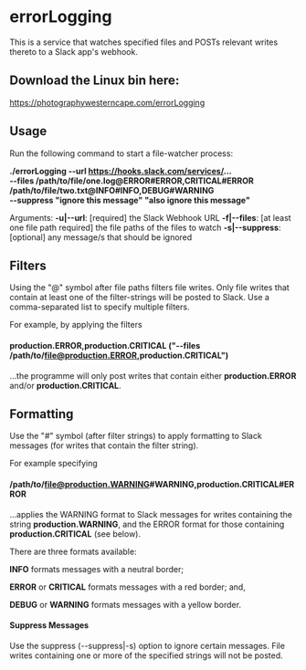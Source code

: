 # errorLogging

This is a service that watches specified files and POSTs relevant writes thereto to a Slack app's webhook.

## Download the Linux bin here:
https://photographywesterncape.com/errorLogging

## Usage
Run the following command to start a file-watcher process:

**./errorLogging --url https://hooks.slack.com/services/... \
--files /path/to/file/one.log@ERROR#ERROR,CRITICAL#ERROR /path/to/file/two.txt@INFO#INFO,DEBUG#WARNING \
--suppress "ignore this message" "also ignore this message"**

Arguments:
**-u|--url**: [required] the Slack Webhook URL
**-f|--files**: [at least one file path required] the file paths of the files to watch
**-s|--suppress**: [optional] any message/s that should be ignored

## Filters
Using the "@" symbol after file paths filters file writes. Only file writes that contain at least one of the filter-strings will be posted to Slack. Use a comma-separated list to specify multiple filters. 

For example, by applying the filters
#### production.ERROR,production.CRITICAL ("--files /path/to/file@production.ERROR,production.CRITICAL") 
...the programme will only post writes that contain either **production.ERROR** and/or **production.CRITICAL**.

## Formatting
Use the "#" symbol (after filter strings) to apply formatting to Slack messages (for writes that contain the filter string). 

For example specifying 
#### /path/to/file@production.WARNING#WARNING,production.CRITICAL#ERROR
...applies the WARNING format to Slack messages for writes containing the string **production.WARNING**, and the ERROR format for those containing **production.CRITICAL** (see below).

There are three formats available:

**INFO** formats messages with a neutral border;

**ERROR** or **CRITICAL** formats messages with a red border; and,

**DEBUG** or **WARNING** formats messages with a yellow border.

#### Suppress Messages
Use the suppress (--suppress|-s) option to ignore certain messages. File writes containing one or more of the specified strings will not be posted.

